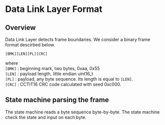 # Data Link Layer Format
## Overview
Data Link Layer detects frame boundaries.
We consider a binary frame format descirbed below.
```
[BMK][LEN][PL][CRC]
```
where</br>
`[BMK]` : beginning mark, two bytes, 0xaa, 0x55</br>
`[LEN]` : payload length, little endian uint16_t</br>
`[PL]` : payload, any byte sequence. Its length is equal to `[LEN]`.</br>
`[CRC]` : CCTIT16 CRC code calculated with seed 0xc000.

## State machine parsing the frame
The state machine reads a byte sequence byte-by-byte.
The state machine check the state and input on each byte.

